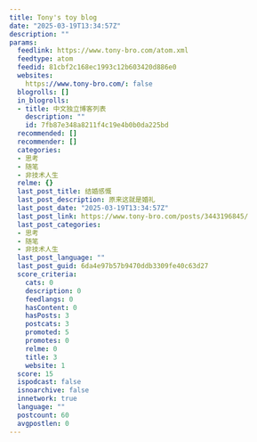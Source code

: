 ```yaml
---
title: Tony's toy blog
date: "2025-03-19T13:34:57Z"
description: ""
params:
  feedlink: https://www.tony-bro.com/atom.xml
  feedtype: atom
  feedid: 81cbf2c168ec1993c12b603420d886e0
  websites:
    https://www.tony-bro.com/: false
  blogrolls: []
  in_blogrolls:
  - title: 中文独立博客列表
    description: ""
    id: 7fb87e348a8211f4c19e4b0b0da225bd
  recommended: []
  recommender: []
  categories:
  - 思考
  - 随笔
  - 非技术人生
  relme: {}
  last_post_title: 结婚感慨
  last_post_description: 原来这就是婚礼
  last_post_date: "2025-03-19T13:34:57Z"
  last_post_link: https://www.tony-bro.com/posts/3443196845/
  last_post_categories:
  - 思考
  - 随笔
  - 非技术人生
  last_post_language: ""
  last_post_guid: 6da4e97b57b9470ddb3309fe40c63d27
  score_criteria:
    cats: 0
    description: 0
    feedlangs: 0
    hasContent: 0
    hasPosts: 3
    postcats: 3
    promoted: 5
    promotes: 0
    relme: 0
    title: 3
    website: 1
  score: 15
  ispodcast: false
  isnoarchive: false
  innetwork: true
  language: ""
  postcount: 60
  avgpostlen: 0
---
```

